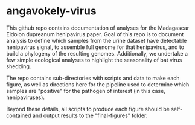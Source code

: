 # angavokely-virus

This github repo contains documentation of analyses for the Madagascar Eidolon dupreanum henipavirus paper. Goal of this repo is to document analysis to define which samples from the urine dataset have detectable henipavirus signal, to assemble full genome for that henipavirus, and to build a phylogeny of the resulting genomes. Additionally, we undertake a few simple ecological analyses to highlight the seasonality of bat virus shedding.

The repo contains sub-directories with scripts and data to make each figure, as well as directions here for the pipeline used to determine which samples are "positive" for the pathogen of interest (in this case, henipaviruses).

Beyond these details, all scripts to produce each figure should be self-contained and output results to the "final-figures" folder.
